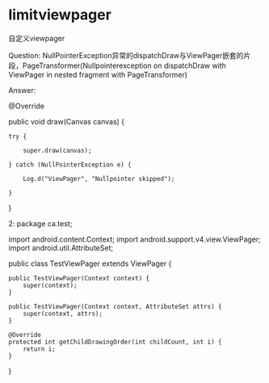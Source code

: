 # limitviewpager
自定义viewpager

Question:
NullPointerException异常的dispatchDraw与ViewPager嵌套的片段，PageTransformer(Nullpointerexception on dispatchDraw with ViewPager in nested fragment with PageTransformer)


Answer:

@Override

public void draw(Canvas canvas) {

    try {
    
        super.draw(canvas);
        
    } catch (NullPointerException e) {
    
        Log.d("ViewPager", "Nullpointer skipped");
        
    }
    
}


2:
package ca.test;

import android.content.Context;
import android.support.v4.view.ViewPager;
import android.util.AttributeSet;

public class TestViewPager extends ViewPager {

    public TestViewPager(Context context) {
        super(context);
    }

    public TestViewPager(Context context, AttributeSet attrs) {
        super(context, attrs);
    }

    @Override
    protected int getChildDrawingOrder(int childCount, int i) {
        return i;
    }

}
